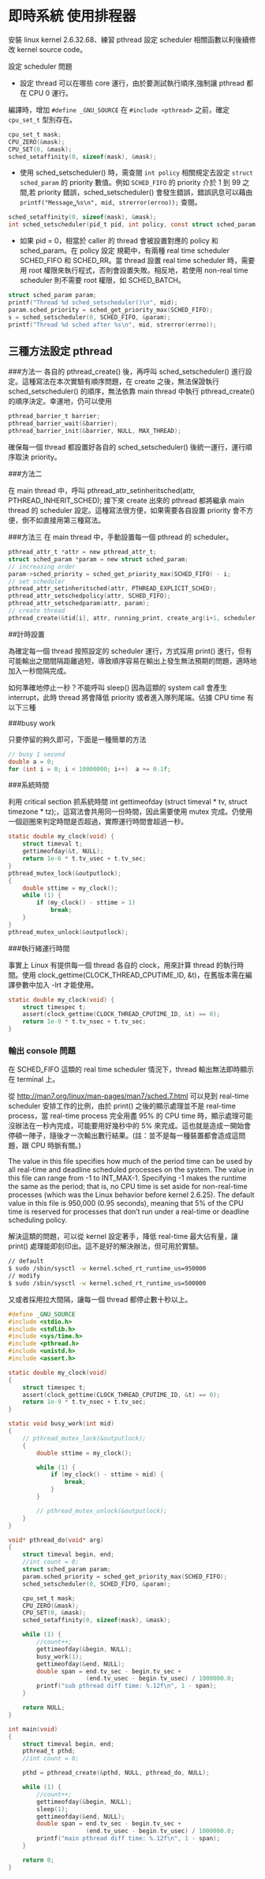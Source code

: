 # 即時系統 使用排程器


安裝 linux kernel 2.6.32.68、練習 pthread 設定 scheduler 相關函數以利後續修改 kernel source code。

設定 scheduler 問題

- 設定 thread 可以在哪些 core 運行，由於要測試執行順序,強制讓 pthread 都在 CPU 0 運行。

編譯時，增加 ```#define _GNU_SOURCE``` 在 ```#include <pthread>``` 之前，確定 `cpu_set_t` 型別存在。


```c
cpu_set_t mask;
CPU_ZERO(&mask);
CPU_SET(0, &mask);
sched_setaffinity(0, sizeof(mask), &mask);
```

- 使用 sched_setscheduler() 時，需查閱 `int policy` 相關規定去設定 `struct sched_param` 的 priority 數值。例如 `SCHED_FIFO` 的 priority 介於 1 到 99 之間,若 priority 錯誤，sched_setscheduler() 會發生錯誤，錯誤訊息可以藉由 `printf("Message␣%s\n", mid, strerror(errno));` 查閱。


```c
sched_setaffinity(0, sizeof(mask), &mask);
int sched_setscheduler(pid_t pid, int policy, const struct sched_param *param);
```


- 如果 pid = 0，相當於 caller 的 thread 會被設置對應的 policy 和 sched_param。在 policy 設定 規範中，有兩種 real time scheduler SCHED_FIFO 和 SCHED_RR。當 thread 設置 real time scheduler 時，需要用 root 權限來執行程式，否則會設置失敗。相反地，若使用 non-real time scheduler 則不需要 root 權限，如 SCHED_BATCH。


```c
struct sched_param param;
printf("Thread %d sched_setscheduler()\n", mid);
param.sched_priority = sched_get_priority_max(SCHED_FIFO);
s = sched_setscheduler(0, SCHED_FIFO, &param);
printf("Thread %d sched after %s\n", mid, strerror(errno));
```

## 三種方法設定 pthread

###方法一
各自的 pthread_create() 後，再呼叫 sched_setscheduler() 進行設定。這種寫法在本次實驗有順序問題，在 create 之後，無法保證執行 sched_setscheduler() 的順序，無法依靠 main thread 中執行 pthread_create() 的順序決定。幸運地，仍可以使用

```c
pthread_barrier_t barrier; 
pthread_barrier_wait(&barrier);
pthread_barrier_init(&barrier, NULL, MAX_THREAD);
```

確保每一個 thread 都設置好各自的 sched_setscheduler() 後統一運行，運行順序取決 priority。

###方法二

在 main thread 中，呼叫 pthread_attr_setinheritsched(attr, PTHREAD_INHERIT_SCHED); 接下來 create 出來的 pthread 都將繼承 main thread 的 scheduler 設定。這種寫法很方便，如果需要各自設置 priority 會不方便，倒不如直接用第三種寫法。


###方法三
在 main thread 中，手動設置每一個 pthread 的 scheduler。

```c
pthread_attr_t *attr = new pthread_attr_t;
struct sched_param *param = new struct sched_param;
// increasing order
param->sched_priority = sched_get_priority_max(SCHED_FIFO) - i;
// set scheduler
pthread_attr_setinheritsched(attr, PTHREAD_EXPLICIT_SCHED);
pthread_attr_setschedpolicy(attr, SCHED_FIFO);
pthread_attr_setschedparam(attr, param);
// create thread
pthread_create(&tid[i], attr, running_print, create_arg(i+1, scheduler))
```

##計時設置

為確定每一個 thread 按照設定的 scheduler 運行，方式採用 print() 進行，但有可能輸出之間間隔距離過短，導致順序容易在輸出上發生無法預期的問題，適時地加入一秒間隔完成。

如何準確地停止一秒？不能呼叫 sleep() 因為這類的 system call 會產生 interrupt，此時 thread 將會降低 priority 或者進入隊列尾端。佔據 CPU time 有以下三種

###busy work

只要停留的夠久即可，下面是一種簡單的方法

```c
// busy 1 second
double a = 0;
for (int i = 0; i < 10000000; i++)	a += 0.1f;
```
###系統時間

利用 critical section 抓系統時間 int gettimeofday (struct timeval * tv, struct timezone * tz);，這寫法會共用同一份時間，因此需要使用 mutex 完成。仍使用一個迴圈來判定時間是否超過，實際運行時間會超過一秒。

```c
static double my_clock(void) {
    struct timeval t;
    gettimeofday(&t, NULL);
    return 1e-6 * t.tv_usec + t.tv_sec;
}
pthread_mutex_lock(&outputlock);
{
    double sttime = my_clock();
    while (1) {
        if (my_clock() - sttime > 1)
            break;
    }
}
pthread_mutex_unlock(&outputlock);
```

###執行緒運行時間

事實上 Linux 有提供每一個 thread 各自的 clock，用來計算 thread 的執行時間。使用 clock_gettime(CLOCK_THREAD_CPUTIME_ID, &t)，在舊版本需在編譯參數中加入 -lrt 才能使用。


```c
static double my_clock(void) {
    struct timespec t;
    assert(clock_gettime(CLOCK_THREAD_CPUTIME_ID, &t) == 0);
    return 1e-9 * t.tv_nsec + t.tv_sec;
}
```

### 輸出 console 問題

在 SCHED_FIFO 這類的 real time scheduler 情況下，thread 輸出無法即時顯示在 terminal 上。

從 http://man7.org/linux/man-pages/man7/sched.7.html 可以見到 real-time scheduler 安排工作的比例，由於 print() 之後的顯示處理並不是 real-time process，當 real-time process 完全用盡 95\% 的 CPU time 時，顯示處理可能沒辦法在一秒內完成，可能要用好幾秒中的 5% 來完成。這也就是造成一開始會停頓一陣子，隨後才一次輸出數行結果。(註：並不是每一種裝置都會造成這問題，跟 CPU 時脈有關。)


The value in this file specifies how much of the period time can be used by all real-time and deadline scheduled processes on the system. The value in this file can range from -1 to INT_MAX-1. Specifying -1 makes the runtime the same as the period; that is, no CPU time is set aside for non-real-time processes (which was the Linux behavior before kernel 2.6.25). The default value in this file is 950,000 (0.95 seconds), meaning that 5% of the CPU time is reserved for processes that don’t run under a real-time or deadline scheduling policy.

解決這類的問題，可以從 kernel 設定著手，降低 real-time 最大佔有量，讓 print() 處理能即刻印出。這不是好的解決辦法，但可用於實驗。

```sh
// default
$ sudo /sbin/sysctl -w kernel.sched_rt_runtime_us=950000
// modify
$ sudo /sbin/sysctl -w kernel.sched_rt_runtime_us=500000
```

又或者採用拉大間隔，讓每一個 thread 都停止數十秒以上。


```c
#define _GNU_SOURCE
#include <stdio.h>
#include <stdlib.h>
#include <sys/time.h>
#include <pthread.h>
#include <unistd.h>
#include <assert.h>

static double my_clock(void)
{
    struct timespec t;
    assert(clock_gettime(CLOCK_THREAD_CPUTIME_ID, &t) == 0);
    return 1e-9 * t.tv_nsec + t.tv_sec;
}

static void busy_work(int mid)
{
    // pthread_mutex_lock(&outputlock);
    {
        double sttime = my_clock();

        while (1) {
            if (my_clock() - sttime > mid) {
                break;
            }
        }

        // pthread_mutex_unlock(&outputlock);
    }
}

void* pthread_do(void* arg)
{
    struct timeval begin, end;
    //int count = 0;
    struct sched_param param;
    param.sched_priority = sched_get_priority_max(SCHED_FIFO);
    sched_setscheduler(0, SCHED_FIFO, &param);

    cpu_set_t mask;
    CPU_ZERO(&mask);
    CPU_SET(0, &mask);
    sched_setaffinity(0, sizeof(mask), &mask);

    while (1) {
        //count++;
        gettimeofday(&begin, NULL);
        busy_work(1);
        gettimeofday(&end, NULL);
        double span = end.tv_sec - begin.tv_sec +
                      (end.tv_usec - begin.tv_usec) / 1000000.0;
        printf("sub pthread diff time: %.12f\n", 1 - span);
    }

    return NULL;
}

int main(void)
{
    struct timeval begin, end;
    pthread_t pthd;
    //int count = 0;

    pthd = pthread_create(&pthd, NULL, pthread_do, NULL);

    while (1) {
        //count++;
        gettimeofday(&begin, NULL);
        sleep(1);
        gettimeofday(&end, NULL);
        double span = end.tv_sec - begin.tv_sec +
                      (end.tv_usec - begin.tv_usec) / 1000000.0;
        printf("main pthread diff time: %.12f\n", 1 - span);
    }

    return 0;
}
```
